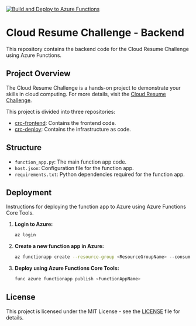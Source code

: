 [![Build and Deploy to Azure Functions](https://github.com/Latzox/crc-backend/actions/workflows/build-and-deploy-pipeline.yml/badge.svg)](https://github.com/Latzox/crc-backend/actions/workflows/build-and-deploy-pipeline.yml)

# Cloud Resume Challenge - Backend

This repository contains the backend code for the Cloud Resume Challenge using Azure Functions.

## Project Overview

The Cloud Resume Challenge is a hands-on project to demonstrate your skills in cloud computing. For more details, visit the [Cloud Resume Challenge](https://cloudresumechallenge.dev/docs/the-challenge/azure/).

This project is divided into three repositories:
- [crc-frontend](https://github.com/latzox/crc-frontend): Contains the frontend code.
- [crc-deploy](https://github.com/latzox/crc-deploy): Contains the infrastructure as code.

## Structure

- `function_app.py`: The main function app code.
- `host.json`: Configuration file for the function app.
- `requirements.txt`: Python dependencies required for the function app.

## Deployment

Instructions for deploying the function app to Azure using Azure Functions Core Tools.

1. **Login to Azure:**

    ```bash
    az login
    ```

2. **Create a new function app in Azure:**

    ```bash
    az functionapp create --resource-group <ResourceGroupName> --consumption-plan-location <Location> --runtime python --runtime-version 3.9 --functions-version 3 --name <FunctionAppName> --storage-account <StorageAccountName>
    ```

3. **Deploy using Azure Functions Core Tools:**

    ```bash
    func azure functionapp publish <FunctionAppName>
    ```

## License

This project is licensed under the MIT License - see the [LICENSE](LICENSE) file for details.
